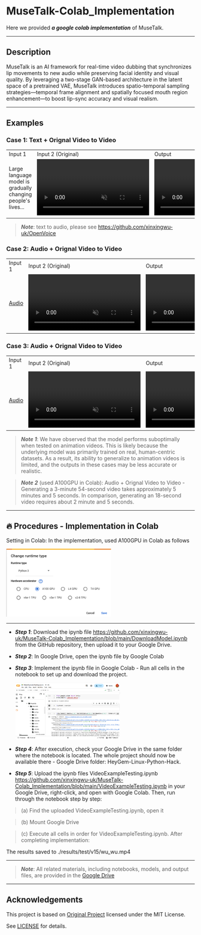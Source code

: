 # MuseTalk-Colab_Implementation

Here we provided ***a google colab implementation*** of MuseTalk.

---
## Description

MuseTalk is an AI framework for real-time video dubbing that synchronizes lip movements to new audio while preserving facial identity and visual quality. By leveraging a two-stage GAN-based architecture in the latent space of a pretrained VAE, MuseTalk introduces spatio-temporal sampling strategies—temporal frame alignment and spatially focused mouth region enhancement—to boost lip-sync accuracy and visual realism. 

---
## Examples

### Case 1: Text + Orignal Video to Video

<table class="center">
<tr>
    <td width=30% style="border: none">
        Input 1
    </td>
    <td width=35% style="border: none">
        Input 2 (Original)
    </td>
    <td width=35% style="border: none">
        Output
    </td>
</tr>

<tr>
    <td width=30% style="border: none">
       Large language model is gradually changing people's lives...
    </td>
    <td width=35% style="border: none">
        <video controls loop src="https://github.com/user-attachments/assets/236c1c11-fb19-468a-a60b-02f0689783c1" muted="false"></video>
    </td>
    <td width=35% style="border: none">
        <video controls loop src="https://github.com/user-attachments/assets/c384d17b-3236-4a05-b1a6-0100e140841a" muted="false"></video>
    </td>
</tr>
</table>

> ***Note***: text to audio, please see https://github.com/xinxingwu-uk/OpenVoice 

### Case 2: Audio + Orignal Video to Video
<table class="center">
<tr>
    <td width=30% style="border: none">
        Input 1
    </td>
    <td width=35% style="border: none">
        Input 2 (Original)
    </td>
    <td width=35% style="border: none">
        Output
    </td>
</tr>

<tr>
    <td width=30% style="border: none">
       <a href="https://github.com/xinxingwu-uk/MuseTalk-Colab_Implementation/blob/main/resources/MuseTalkTest1Audio.mp3">Audio</a>
    </td>
    <td width=35% style="border: none">
        <video controls loop src="https://github.com/user-attachments/assets/38afbcb5-575c-4e05-bc63-71977a314cb0" muted="false"></video>
    </td>
    <td width=35% style="border: none">
        <video controls loop src="https://github.com/user-attachments/assets/884209d9-93f9-4a37-9e10-b471a06d4e83" muted="false"></video>
    </td>
</tr>
</table>


### Case 3: Audio + Orignal Video to Video
<table class="center">
<tr>
    <td width=30% style="border: none">
        Input 1
    </td>
    <td width=35% style="border: none">
        Input 2 (Original)
    </td>
    <td width=35% style="border: none">
        Output
    </td>
</tr>

<tr>
    <td width=30% style="border: none">
       <a href="https://github.com/xinxingwu-uk/MuseTalk-Colab_Implementation/blob/main/resources/MuseTalkTest2Audio.mp3">Audio</a>
    </td>
    <td width=35% style="border: none">
        <video controls loop src="https://github.com/user-attachments/assets/f3051dc1-68a6-4814-b4da-c92ad579e0b1" muted="false"></video>
    </td>
    <td width=35% style="border: none">
        <video controls loop src="https://github.com/user-attachments/assets/8086b66f-d201-43e5-b40a-df15e7a57ef5" muted="false"></video>
    </td>
</tr>
</table>

> ***Note 1***: We have observed that the model performs suboptimally when tested on animation videos. This is likely because the underlying model was primarily trained on real, human-centric datasets. As a result, its ability to generalize to animation videos is limited, and the outputs in these cases may be less accurate or realistic.

> ***Note 2*** (used A100GPU in Colab): Audio + Orignal Video to Video - Generating a 3-minute 54-second video takes approximately 5 minutes and 5 seconds. In comparison, generating an 18-second video requires about 2 minute and 5 seconds.


---
## 🔥 Procedures - Implementation in Colab

Setting in Colab: In the implementation, used A100GPU in Colab as follows

<img src="resources/fig0.png" width="280">

---

* ***Step 1***: Download the ipynb file https://github.com/xinxingwu-uk/MuseTalk-Colab_Implementation/blob/main/DownloadModel.ipynb from the GitHub repository, then upload it to your Google Drive.

* ***Step 2***: In Google Drive, open the ipynb file by Google Colab

* ***Step 3***: Implement the ipynb file in Google Colab - Run all cells in the notebook to set up and download the project.

  <img src="resources/fig1.png" width="280">

* ***Step 4***: After execution, check your Google Drive in the same folder where the notebook is located. The whole project should now be available there - Google Drive folder: HeyGem-Linux-Python-Hack.

* ***Step 5***: Upload the ipynb files VideoExampleTesting.ipynb https://github.com/xinxingwu-uk/MuseTalk-Colab_Implementation/blob/main/VideoExampleTesting.ipynb in your Google Drive, right-click, and open with Google Colab. Then, run through the notebook step by step:

> (a) Find the uploaded VideoExampleTesting.ipynb, open it


> (b) Mount Google Drive


> (c) Execute all cells in order for VideoExampleTesting.ipynb. After completing implementation:

The results saved to ./results/test/v15/wu_wu.mp4


---
>***Note***: All related materials, including notebooks, models, and output files, are provided in the [Google Drive](https://drive.google.com/drive/folders/1ZePnw7IOCg8R-0JyfGYf7ptPdyJhNb_Y?usp=sharing)


---
## Acknowledgements

This project is based on [Original Project](https://github.com/xinxingwu-uk/MuseTalk/tree/main) licensed under the MIT License.

See [LICENSE](https://github.com/xinxingwu-uk/MuseTalk-Colab_Implementation/blob/main/LICENSE) for details.
